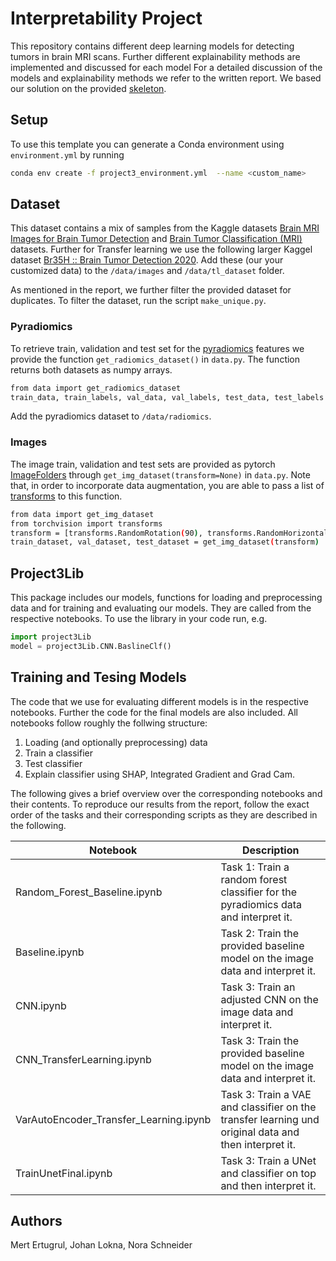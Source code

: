 # Interpretability Project

This repository contains different deep learning models for detecting tumors in brain MRI scans. 
Further different explainability methods are implemented and discussed for each model 
For a detailed discussion of the models and explainability methods we refer to the written report. 
We based our solution on the provided [skeleton](https://github.com/alain-ryser/interpretability-project).

## Setup
To use this template you can generate a Conda environment using `environment.yml` by running
```sh
conda env create -f project3_environment.yml  --name <custom_name>
```
## Dataset
This dataset contains a mix of samples from the Kaggle datasets [Brain MRI Images for Brain Tumor Detection](https://www.kaggle.com/datasets/navoneel/brain-mri-images-for-brain-tumor-detection) and [Brain Tumor Classification (MRI)](https://www.kaggle.com/datasets/sartajbhuvaji/brain-tumor-classification-mri) datasets.
Further for Transfer learning we use the following larger Kaggel dataset [Br35H :: Brain Tumor Detection 2020](https://www.kaggle.com/datasets/ahmedhamada0/brain-tumor-detection?select=no&sort=votes).
Add these (our your customized data) to the `/data/images` and `/data/tl_dataset` folder. 

As mentioned in the report, we further filter the provided dataset for duplicates. To filter the dataset, run the script `make_unique.py`.

### Pyradiomics
To retrieve train, validation and test set for the [pyradiomics](https://pyradiomics.readthedocs.io/en/latest/) features we provide the function `get_radiomics_dataset()` in `data.py`. The function returns both datasets as numpy arrays.
```sh
from data import get_radiomics_dataset
train_data, train_labels, val_data, val_labels, test_data, test_labels = get_radiomics_dataset()
```
Add the pyradiomics dataset to `/data/radiomics`.

### Images
The image train, validation and test sets are provided as pytorch [ImageFolders](https://pytorch.org/vision/main/generated/torchvision.datasets.ImageFolder.html) through `get_img_dataset(transform=None)` in `data.py`. Note that, in order to incorporate data augmentation, you are able to pass a list of [transforms](https://pytorch.org/vision/0.9/transforms.html) to this function.

```sh
from data import get_img_dataset
from torchvision import transforms
transform = [transforms.RandomRotation(90), transforms.RandomHorizontalFlip()]
train_dataset, val_dataset, test_dataset = get_img_dataset(transform)
```
## Project3Lib
This package includes our models, functions for loading and preprocessing data and for training and evaluating our models. They are called from the respective notebooks.
To use the library in your code run, e.g.
```python
import project3Lib
model = project3Lib.CNN.BaslineClf()
```

## Training and Tesing Models
The code that we use for evaluating different models is in the respective notebooks. Further the code for the final
models are also included. All notebooks follow roughly the follwing structure:
1. Loading (and optionally preprocessing) data 
2. Train a classifier
3. Test classifier
4. Explain classifier using SHAP, Integrated Gradient and Grad Cam. 

The following gives a brief overview over the corresponding notebooks and their contents.
To reproduce our results from the report, follow the exact order of the tasks and their corresponding scripts
as they are described in the following.

|Notebook | Description |
| -------------- | --------- |
| Random_Forest_Baseline.ipynb | Task 1: Train a random forest classifier for the pyradiomics data and interpret it.| 
| Baseline.ipynb | Task 2: Train the provided baseline model on the image data and interpret it.| 
| CNN.ipynb | Task 3: Train an adjusted CNN on the image data and interpret it.| 
| CNN_TransferLearning.ipynb | Task 3: Train the provided baseline model on the image data and interpret it.| 
| VarAutoEncoder_Transfer_Learning.ipynb | Task 3: Train a VAE and classifier on the transfer learning und original data and then interpret it.| 
| TrainUnetFinal.ipynb | Task 3: Train a UNet and classifier on top and then interpret it.| 

## Authors
Mert Ertugrul, Johan Lokna, Nora Schneider
